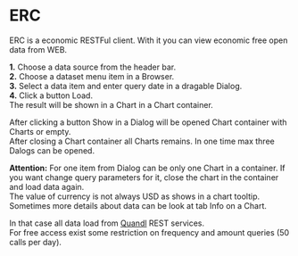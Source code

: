 # ERC
ERC is a economic RESTFul client.
With it you can view economic free open data from WEB.

**1.** Choose a data source from the header bar.  
**2.** Choose a dataset menu item in a Browser.  
**3.** Select a data item and enter query date in a dragable Dialog.  
**4.** Click a button Load.  
The result will be shown in a Chart in a Chart container.  

After clicking a button Show in a Dialog will be opened Chart container with Charts or empty.   
After closing a Chart container all Charts remains. In one time max three Dalogs can be opened.

**Attention:** For one item from Dialog can be only one Chart in a container. 
If you want change query parameters for it, close the chart in the container and load data again.  
The value of currency is not always USD as shows in a chart tooltip. 
Sometimes more details about data can be look at tab Info on a Chart.

In that case all data load from [Quandl](https://www.quandl.com) REST services.   
For free access exist some restriction on frequency and amount queries (50 calls per day).
